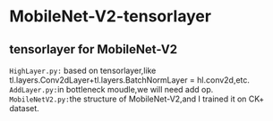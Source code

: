 # MobileNet-V2-tensorlayer
## tensorlayer for MobileNet-V2
`HighLayer.py:` based on tensorlayer,like tl.layers.Conv2dLayer+tl.layers.BatchNormLayer = hl.conv2d,etc.  
`AddLayer.py:`in bottleneck moudle,we will need add op.  
`MobileNetV2.py:`the structure of MobileNet-V2,and I trained it on CK+ dataset.
